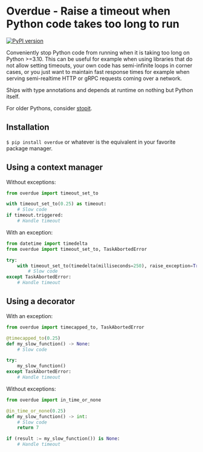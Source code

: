 # Overdue - Raise a timeout when Python code takes too long to run
[![PyPI version](http://img.shields.io/pypi/v/overdue)](https://pypi.python.org/pypi/overdue)

Conveniently stop Python code from running when it is taking too long on Python >=3.10.
This can be useful for example when using libraries that do not allow setting timeouts,
your own code has semi-infinite loops in corner cases, or you just want to maintain fast
response times for example when serving semi-realtime HTTP or gRPC requests coming over
a network.

Ships with type annotations and depends at runtime on nothing but Python itself.

For older Pythons, consider [stopit](https://github.com/glenfant/stopit).

## Installation
`$ pip install overdue` or whatever is the equivalent in your favorite package manager.

## Using a context manager
Without exceptions:
```python
from overdue import timeout_set_to

with timeout_set_to(0.25) as timeout:
    # Slow code
if timeout.triggered:
    # Handle timeout
```
With an exception:
```python
from datetime import timedelta
from overdue import timeout_set_to, TaskAbortedError

try:
    with timeout_set_to(timedelta(milliseconds=250), raise_exception=True):
        # Slow code
except TaskAbortedError:
    # Handle timeout
```

## Using a decorator
With an exception:
```python
from overdue import timecapped_to, TaskAbortedError

@timecapped_to(0.25)
def my_slow_function() -> None:
    # Slow code

try:
    my_slow_function()
except TaskAbortedError:
    # Handle timeout
```

Without exceptions:
```python
from overdue import in_time_or_none

@in_time_or_none(0.25)
def my_slow_function() -> int:
    # Slow code
    return 7

if (result := my_slow_function()) is None:
    # Handle timeout
```
